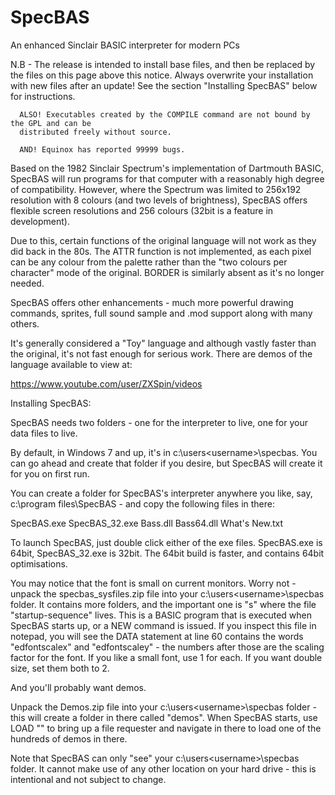 # SpecBAS
An enhanced Sinclair  BASIC interpreter for modern PCs



N.B - The release is intended to install base files, and then be replaced by the files on this page above this notice. Always overwrite your installation with new files after an update! See the section "Installing SpecBAS" below for instructions.
      
      ALSO! Executables created by the COMPILE command are not bound by the GPL and can be 
      distributed freely without source.
      
      AND! Equinox has reported 99999 bugs.

Based on the 1982 Sinclair Spectrum's implementation of Dartmouth BASIC, SpecBAS will run programs for that computer with a reasonably high degree of compatibility. However, where the Spectrum was limited to 256x192 resolution with 8 colours (and two levels of brightness), SpecBAS offers flexible screen resolutions and 256 colours (32bit is a feature in development). 

Due to this, certain functions of the original language will not work as they did back in the 80s. The ATTR function is not implemented, as each pixel can be any colour from the palette rather than the "two colours per character" mode of the original. BORDER is similarly absent as it's no longer needed. 

SpecBAS offers other enhancements - much more powerful drawing commands, sprites, full sound sample and .mod support along with many others. 

It's generally considered a "Toy" language and although vastly faster than the original, it's not fast enough for serious work. There are demos of the language available to view at:

https://www.youtube.com/user/ZXSpin/videos


Installing SpecBAS:

SpecBAS needs two folders - one for the interpreter to live, one for your data files to live. 

By default, in Windows 7 and up, it's in c:\users\<username>\specbas. You can go ahead and create that folder if you desire, but SpecBAS will create it for you on first run.

You can create a folder for SpecBAS's interpreter anywhere you like, say, c:\program files\SpecBAS - and copy the following files in there:

SpecBAS.exe
SpecBAS_32.exe
Bass.dll
Bass64.dll
What's New.txt

To launch SpecBAS, just double click either of the exe files. SpecBAS.exe is 64bit, SpecBAS_32.exe is 32bit. The 64bit build is faster, and contains 64bit optimisations. 

You may notice that the font is small on current monitors. Worry not - unpack the specbas_sysfiles.zip file into your c:\users\<username>\specbas folder. It contains 
more folders, and the important one is "s" where the file "startup-sequence" lives. This is a BASIC program that is executed when SpecBAS starts up, or a NEW command is issued. If you inspect this file in notepad, you will see the DATA statement at line 60 contains the words "edfontscalex" and "edfontscaley" - the numbers after those are the scaling factor for the font. If you like a small font, use 1 for each. If you want double size, set them both to 2.

And you'll probably want demos.

Unpack the Demos.zip file into your c:\users\<username>\specbas folder - this will create a folder in there called "demos". When SpecBAS starts, use LOAD "" to bring up a file requester and navigate in there to load one of the hundreds of demos in there. 

Note that SpecBAS can only "see" your c:\users\<username>\specbas folder. It cannot make use of any other location on your hard drive - this is intentional and not subject to change. 
